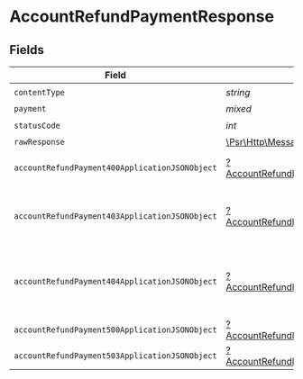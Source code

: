 # AccountRefundPaymentResponse


## Fields

| Field                                                                                                             | Type                                                                                                              | Required                                                                                                          | Description                                                                                                       |
| ----------------------------------------------------------------------------------------------------------------- | ----------------------------------------------------------------------------------------------------------------- | ----------------------------------------------------------------------------------------------------------------- | ----------------------------------------------------------------------------------------------------------------- |
| `contentType`                                                                                                     | *string*                                                                                                          | :heavy_check_mark:                                                                                                | N/A                                                                                                               |
| `payment`                                                                                                         | *mixed*                                                                                                           | :heavy_minus_sign:                                                                                                | Payment Created                                                                                                   |
| `statusCode`                                                                                                      | *int*                                                                                                             | :heavy_check_mark:                                                                                                | N/A                                                                                                               |
| `rawResponse`                                                                                                     | [\Psr\Http\Message\ResponseInterface](https://www.php-fig.org/psr/psr-7/#33-psrhttpmessageresponseinterface)      | :heavy_minus_sign:                                                                                                | N/A                                                                                                               |
| `accountRefundPayment400ApplicationJSONObject`                                                                    | [?AccountRefundPayment400ApplicationJSON](../../models/operations/AccountRefundPayment400ApplicationJSON.md)      | :heavy_minus_sign:                                                                                                | **Bad Request**\<br/>When there are errors in the payload.<br/>                                                   |
| `accountRefundPayment403ApplicationJSONObject`                                                                    | [?AccountRefundPayment403ApplicationJSON](../../models/operations/AccountRefundPayment403ApplicationJSON.md)      | :heavy_minus_sign:                                                                                                | **Access Denied**\<br/>Credentials supplied do not grant access to the requested resource.<br/>                   |
| `accountRefundPayment404ApplicationJSONObject`                                                                    | [?AccountRefundPayment404ApplicationJSON](../../models/operations/AccountRefundPayment404ApplicationJSON.md)      | :heavy_minus_sign:                                                                                                | **Not Found**\<br/>\<br/>When you'll get `401 Unauthorized` response:<br/>- When there are no Accounts/Orders/Payment found.<br/> |
| `accountRefundPayment500ApplicationJSONObject`                                                                    | [?AccountRefundPayment500ApplicationJSON](../../models/operations/AccountRefundPayment500ApplicationJSON.md)      | :heavy_minus_sign:                                                                                                | **Internal Server Error**<br/>                                                                                    |
| `accountRefundPayment503ApplicationJSONObject`                                                                    | [?AccountRefundPayment503ApplicationJSON](../../models/operations/AccountRefundPayment503ApplicationJSON.md)      | :heavy_minus_sign:                                                                                                | **Service Unavailable**<br/>                                                                                      |